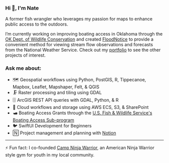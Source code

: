 ### Hi 👋, I'm Nate
A former fish wrangler who leverages my passion for maps to enhance public access to the outdoors.

I’m currently working on improving boating access in Oklahoma through the [OK Dept. of Wildlife Conservation][odwc] and created [FloodNotice][floodnotice_ios] to provide a convenient method for viewing stream flow observations and forecasts from the National Weather Service. Check out my [portfolio][portfolio_link] to see the other projects of interest.

### Ask me about:
- 🗺 Geospatial workflows using Python, PostGIS, R, Tippecanoe, Mapbox, Leaflet, Mapshaper, Felt, & QGIS
- 🗜 Raster processing and tiling using GDAL
- 🗄 ArcGIS REST API queries with GDAL, Python, & R
- 📡 Cloud workflows and storage using AWS ECS, S3, & SharePoint
- 🛥 Boating Access Grants through the [U.S. Fish & Wildlife Service's Boating Access Sub-program][fws_boating-access]
- 🐦 SwiftUI Development for Beginners
- 🄽 Project management and planning with [Notion][notion_affiliate]

---

⚡ Fun fact: I co-founded [Camp Ninja Warrior][cnw], an American Ninja Warrior style gym for youth in my local community.

[cnw]:https://campninjawarrior.com/
[floodnotice_ios]:https://testflight.apple.com/join/xFxmSgeN
[fws_boating-access]:https://www.fws.gov/program/boating-access
[notion_affiliate]:https://www.notion.so/product
[odwc]:https://www.wildlifedepartment.com/
[portfolio_link]:https://ncopeland.carrd.co/
